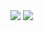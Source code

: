 <img src="https://img.shields.io/badge/Firebase-FFCA28?style=flat-square&logo=firebase&logoColor=white"/>
<img src="https://img.shields.io/badge/React-#61DAFB?style=flat-square&logo=React&logoColor=white"/>
